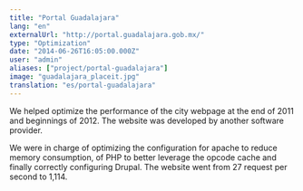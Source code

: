 ```yaml
---
title: "Portal Guadalajara"
lang: "en"
externalUrl: "http://portal.guadalajara.gob.mx/"
type: "Optimization"
date: "2014-06-26T16:05:00.000Z"
user: "admin"
aliases: ["project/portal-guadalajara"]
image: "guadalajara_placeit.jpg"
translation: "es/portal-guadalajara"
---
```


<p>We helped optimize the performance of the city webpage at the end of 2011 and beginnings of 2012. The website was developed by another software provider.</p><p>We were in charge of optimizing the configuration for apache to reduce memory consumption, of PHP to better leverage the opcode cache and finally correctly configuring Drupal. The website went from 27 request per second to 1,114.</p>